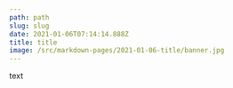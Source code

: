 ```yaml
---
path: path
slug: slug
date: 2021-01-06T07:14:14.888Z
title: title
image: /src/markdown-pages/2021-01-06-title/banner.jpg
---
```

text